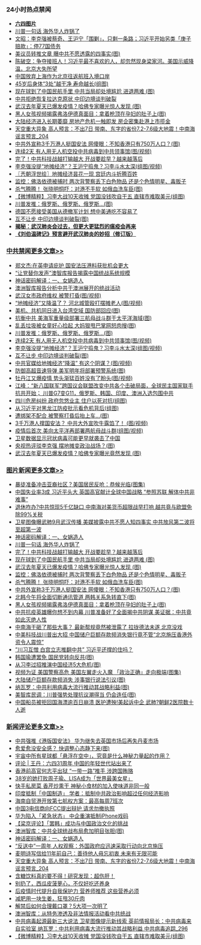 <div class="catlist">
<h3>24小时热点禁闻</h3>
<ul>
<li><b><a href="64photo" target="_blank">六四图片</a></b></li>
<li><a href="https://github.com/fqnews/bnews/blob/master/topimagenews/20200609/1342157.md">川普一句话 海外华人炸锅了</a></li>
<li><a href="https://github.com/fqnews/bnews/blob/master/cbnews/20200609/1341893.md">文昭：李克强被蔡奇、王沪宁「围剿」，只剩一条路；习近平开始另类「庚子赔款」：停77国债务 </a></li>
<li><a href="https://github.com/fqnews/bnews/blob/master/cbnews/20200609/1341877.md">美议员转推文章 曝中共不愿透露的四事实(图)</a></li>
<li><a href="https://github.com/fqnews/bnews/blob/master/cbnews/20200609/1341899.md">陈破空：争夺接班人！习近平最不喜欢的人，却忽然现身梁家河。美国示威降温，北京大失所望 </a></li>
<li><a href="https://github.com/fqnews/bnews/blob/master/ssgc/20200609/1341832.md">中国放弃上海作为北京往返航班入境口岸</a></li>
<li><a href="https://github.com/fqnews/bnews/blob/master/health/20200609/1341853.md">45岁后身体“3处”越干净 寿命越长(组图)</a></li>
<li><a href="https://github.com/fqnews/bnews/blob/master/topimagenews/20200609/1342144.md">现在球到了中国民航手里 中共当局却处境尴尬 进退两难 (图)</a></li>
<li><a href="https://github.com/fqnews/bnews/blob/master/cbnews/20200609/1341942.md">中共拒绝恢复拉达克原状 中印边境谈判破裂</a></li>
<li><a href="https://github.com/fqnews/bnews/blob/master/topimagenews/20200609/1342035.md">武汉去年夏天已爆发疫情？哈佛专家曝光惊人发现 (图)</a></li>
<li><a href="https://github.com/fqnews/bnews/blob/master/topimagenews/20200609/1341900.md">黑人女孩视频揭露弗洛伊德真面目：拿着枪顶在孕妇的肚子上(图)</a></li>
<li><a href="https://github.com/fqnews/bnews/blob/master/comments/20200609/1341904.md">大陆经济进入长期萎靡 房地产危机一触即发 房企密集赴港上市揽金</a></li>
<li><a href="https://github.com/fqnews/bnews/blob/master/comments/20200609/1342187.md">天空重大异象 高人预言：不出7日 带南、东字的省份7.2-7.6级大地震！中南海谣言预言_204</a></li>
<li><a href="https://github.com/fqnews/bnews/blob/master/topimagenews/20200609/1341941.md">中共外宣称3千万港人挺国安法 网傻眼：不知香港只有750万人口？(图)</a></li>
<li><a href="https://github.com/fqnews/bnews/blob/master/cbnews/20200609/1342120.md">连续2天 有人用无人机空投中共病毒到中共领事馆(图/视频)</a></li>
<li><a href="https://github.com/fqnews/bnews/blob/master/topimagenews/20200609/1342145.md">完了！中共科技战越打输越大 开战要趁早？越来越落后</a></li>
<li><a href="https://github.com/fqnews/bnews/blob/master/cbnews/20200609/1342117.md">李克强没提“地摊经济”？王沪宁捣鬼？习李斗水太深(组图/视频)</a></li>
<li><a href="https://github.com/fqnews/bnews/blob/master/ssgc/20200609/1341860.md">〖兲朝浮世绘〗地摊经济昙花一现 宫廷内斗折腾百姓</a></li>
<li><a href="https://github.com/fqnews/bnews/blob/master/topimagenews/20200609/1342006.md">监控：佛洛依德被捕时 两次背警察丢下白色物品 还是个色情明星、毒贩子</a></li>
<li><a href="https://github.com/fqnews/bnews/blob/master/topimagenews/20200609/1341955.md">杀气腾腾！ 张晓明恫吓：对港不手软 如俄血洗车臣(图)</a></li>
<li><a href="https://github.com/fqnews/bnews/blob/master/comments/20200609/1342149.md">【微博精粹】习李大战10天收摊 党国没钱吹自干五 直辖市难取美元(组图)</a></li>
<li><a href="https://github.com/fqnews/bnews/blob/master/cbnews/20200609/1342130.md">川普发推：俄罗斯、俄罗斯、俄罗斯…(图)</a></li>
<li><a href="https://github.com/fqnews/bnews/blob/master/comments/20200609/1341868.md">德国不愿接受美国从德撤军计划 想中美通吃不容易了</a></li>
<li><a href="https://github.com/fqnews/bnews/blob/master/cbnews/20200609/1342112.md">互不让步 中印边境谈判破裂(图)</a></li>
<li><b><a href="https://github.com/fqnews/bnews/blob/master/comments/20200211/1275071.md" target="_blank">揭秘：武汉肺炎会过去，但更大更猛烈的瘟疫会再来</a></b></li>
<li><b><a href="https://github.com/fqnews/bnews/blob/master/comments/20200207/1272816.md" target="_blank">《刘伯温碑记》预言避开武汉肺炎的妙招（修订版）</a></b></li>
</ul>
</div>

<div class="catlist">
<h3><a href="https://github.com/fqnews/bnews/blob/master/cbnews/" target="_blank">中共禁闻</a><span><a href="https://github.com/fqnews/bnews/blob/master/cbnews/" target="_blank" rel="nofollow">更多文章>></a></span></h3>
<ul>
<li><a href="https://github.com/fqnews/bnews/blob/master/cbnews/20200609/1342313.md" target="_blank">郑文杰:在英申请庇护 国安法压港料获批机会更大</a></li>
<li><a href="https://github.com/fqnews/bnews/blob/master/cbnews/20200609/1342289.md" target="_blank">“让党替你发声”澳智库报告揭露中国统战系统规模</a></li>
<li><a href="https://github.com/fqnews/bnews/blob/master/comments/20200609/1342224.md" target="_blank">神话密码解译：一、女娲造人</a></li>
<li><a href="https://github.com/fqnews/bnews/blob/master/cbnews/20200609/1342213.md" target="_blank">澳洲智库报告分析中共于澳洲展开的统战活动</a></li>
<li><a href="https://github.com/fqnews/bnews/blob/master/cbnews/20200609/1342184.md" target="_blank">武汉女市政府维权 被警打昏(图/视频)</a></li>
<li><a href="https://github.com/fqnews/bnews/blob/master/cbnews/20200609/1342182.md" target="_blank">“地摊经济”又降温了？ 河北城管殴打摆摊老人(图/视频)</a></li>
<li><a href="https://github.com/fqnews/bnews/blob/master/cbnews/20200609/1342170.md" target="_blank">美机、共机同日进入台湾空域 国防部回应(图)</a></li>
<li><a href="https://github.com/fqnews/bnews/blob/master/cbnews/20200609/1342169.md" target="_blank">抗衡中共 美海军重量级部署三航母战斗群于太平洋海域(图)</a></li>
<li><a href="https://github.com/fqnews/bnews/blob/master/cbnews/20200609/1342148.md" target="_blank">乱丢垃圾被女童好心捡起 大妈狠甩巴掌网怒肉搜(图)</a></li>
<li><a href="https://github.com/fqnews/bnews/blob/master/cbnews/20200609/1342130.md" target="_blank">川普发推：俄罗斯、俄罗斯、俄罗斯…(图)</a></li>
<li><a href="https://github.com/fqnews/bnews/blob/master/cbnews/20200609/1342120.md" target="_blank">连续2天 有人用无人机空投中共病毒到中共领事馆(图/视频)</a></li>
<li><a href="https://github.com/fqnews/bnews/blob/master/cbnews/20200609/1342117.md" target="_blank">李克强没提“地摊经济”？王沪宁捣鬼？习李斗水太深(组图/视频)</a></li>
<li><a href="https://github.com/fqnews/bnews/blob/master/cbnews/20200609/1342112.md" target="_blank">互不让步 中印边境谈判破裂(图)</a></li>
<li><a href="https://github.com/fqnews/bnews/blob/master/cbnews/20200609/1342111.md" target="_blank">中共官媒给地摊经济“降温” 有这个阴谋？(图/视频)</a></li>
<li><a href="https://github.com/fqnews/bnews/blob/master/cbnews/20200609/1342105.md" target="_blank">防御高超音速导弹 美军明年将部署预警系统(图)</a></li>
<li><a href="https://github.com/fqnews/bnews/blob/master/cbnews/20200609/1342093.md" target="_blank">牡丹江又爆疫情 势头渐猛百姓没有了盼头(图/视频)</a></li>
<li><a href="https://github.com/fqnews/bnews/blob/master/cbnews/20200609/1342092.md" target="_blank">江峰：“新八国联军”跨国议会联盟改变中共各个击破局面，全球民主国家联手抗共开始； 川普G7变G11，俄罗斯、韩国、印度、澳洲入选包围中共</a></li>
<li><a href="https://github.com/fqnews/bnews/blob/master/cbnews/20200609/1342083.md" target="_blank">四川危房纠纷 政府忽悠业主 住户以死对抗(组图)</a></li>
<li><a href="https://github.com/fqnews/bnews/blob/master/cbnews/20200609/1342077.md" target="_blank">从习近平对黑龙江防疫批示看危机背后(组图)</a></li>
<li><a href="https://github.com/fqnews/bnews/blob/master/cbnews/20200609/1342076.md" target="_blank">遭绑架不配合 被警察打昏后抬上车…(图)</a></li>
<li><a href="https://github.com/fqnews/bnews/blob/master/cbnews/20200609/1342068.md" target="_blank">3千万港人撑国安法？ 中共大外宣吹牛露馅了！ (图/视频)</a></li>
<li><a href="https://github.com/fqnews/bnews/blob/master/cbnews/20200609/1342043.md" target="_blank">疫情后首次 美向太平洋再部署两航母战斗群(组图/视频)</a></li>
<li><a href="https://github.com/fqnews/bnews/blob/master/cbnews/20200609/1342039.md" target="_blank">卫星数据显示冠状病毒可能更早就袭击了中国</a></li>
<li><a href="https://github.com/fqnews/bnews/blob/master/cbnews/20200609/1342036.md" target="_blank">央视热评驳李克强 摆地摊变政治战场？(图)</a></li>
<li><a href="https://github.com/fqnews/bnews/blob/master/cbnews/20200609/1342028.md" target="_blank">武汉去年夏天已爆发疫情？哈佛专家曝光竟然发现 (图)</a></li>

</ul>
</div>
<div class="catlist">
<h3><a href="https://github.com/fqnews/bnews/blob/master/topimagenews/" target="_blank">图片新闻</a><span><a href="https://github.com/fqnews/bnews/blob/master/topimagenews/" target="_blank" rel="nofollow">更多文章>></a></span></h3>
<ul>
<li><a href="https://github.com/fqnews/bnews/blob/master/topimagenews/20200609/1342294.md" target="_blank">暴徒准备冲击亚裔社区？美国居民反呛：恭候光临(图集)</a></li>
<li><a href="https://github.com/fqnews/bnews/blob/master/topimagenews/20200609/1342280.md" target="_blank">中国失业率3成 习近平头大 英国高官献计全球中国战略 &#8220;参照苏联 解体中共非难事&#8221;</a></li>
<li><a href="https://github.com/fqnews/bnews/blob/master/topimagenews/20200609/1342243.md" target="_blank">退休咋办?中共惊现5千亿缺口 中南海对美货币超限战早打响 越共竟与欧盟免除99%关税</a></li>
<li><a href="https://github.com/fqnews/bnews/blob/master/topimagenews/20200609/1342237.md" target="_blank">卫星图像曝武肺9月武汉传播 美媒披露中共不愿人知四事实 中共放风第二波将至超第一波</a></li>
<li><a href="https://github.com/fqnews/bnews/blob/master/comments/20200609/1342224.md" target="_blank">神话密码解译：一、女娲造人</a></li>
<li><a href="https://github.com/fqnews/bnews/blob/master/topimagenews/20200609/1342157.md" target="_blank">川普一句话 海外华人炸锅了</a></li>
<li><a href="https://github.com/fqnews/bnews/blob/master/topimagenews/20200609/1342145.md" target="_blank">完了！中共科技战越打输越大 开战要趁早？越来越落后</a></li>
<li><a href="https://github.com/fqnews/bnews/blob/master/topimagenews/20200609/1342144.md" target="_blank">现在球到了中国民航手里 中共当局却处境尴尬 进退两难 (图)</a></li>
<li><a href="https://github.com/fqnews/bnews/blob/master/topimagenews/20200609/1342035.md" target="_blank">武汉去年夏天已爆发疫情？哈佛专家曝光惊人发现 (图)</a></li>
<li><a href="https://github.com/fqnews/bnews/blob/master/topimagenews/20200609/1342006.md" target="_blank">监控：佛洛依德被捕时 两次背警察丢下白色物品 还是个色情明星、毒贩子</a></li>
<li><a href="https://github.com/fqnews/bnews/blob/master/topimagenews/20200609/1341955.md" target="_blank">杀气腾腾！ 张晓明恫吓：对港不手软 如俄血洗车臣(图)</a></li>
<li><a href="https://github.com/fqnews/bnews/blob/master/topimagenews/20200609/1341941.md" target="_blank">中共外宣称3千万港人挺国安法 网傻眼：不知香港只有750万人口？(图)</a></li>
<li><a href="https://github.com/fqnews/bnews/blob/master/topimagenews/20200609/1341940.md" target="_blank">北韩今午将全面切断通讯管道 两韩关系急转直下(图)</a></li>
<li><a href="https://github.com/fqnews/bnews/blob/master/topimagenews/20200609/1341900.md" target="_blank">黑人女孩视频揭露弗洛伊德真面目：拿着枪顶在孕妇的肚子上(图)</a></li>
<li><a href="https://github.com/fqnews/bnews/blob/master/topimagenews/20200608/1341750.md" target="_blank">中共抗疫英雄曝你想不到内幕 川普准备好了全面揭中共阴谋 美证据：中共竟如此灭绝人性</a></li>
<li><a href="https://github.com/fqnews/bnews/blob/master/topimagenews/20200608/1341718.md" target="_blank">中南海干砸了那些大事？ 最新帮规竟然被泄露了 拉拢德法未遂 北京没戏</a></li>
<li><a href="https://github.com/fqnews/bnews/blob/master/topimagenews/20200608/1341702.md" target="_blank">中美科技战川普出大招 中国储户巨额存款频消失银行竟不管“北京施压香港外资令人震惊”</a></li>
<li><a href="https://github.com/fqnews/bnews/blob/master/topimagenews/20200608/1341615.md" target="_blank">”川习互憎 白宫立志推翻中共” 习近平还撑的住吗？</a></li>
<li><a href="https://github.com/fqnews/bnews/blob/master/topimagenews/20200608/1341594.md" target="_blank">韩国瑜遭罢免 国民党转向反共(图)</a></li>
<li><a href="https://github.com/fqnews/bnews/blob/master/topimagenews/20200608/1341485.md" target="_blank">从习李过招推演中国经济5大危机(图)</a></li>
<li><a href="https://github.com/fqnews/bnews/blob/master/topimagenews/20200608/1341484.md" target="_blank">视频为证 美国警察高危 美国左翼走火入魔 「政治正确」走向极端(图集)</a></li>
<li><a href="https://github.com/fqnews/bnews/blob/master/topimagenews/20200608/1341483.md" target="_blank">大陆储户巨额存款频消失 涉事银行说法引议(图)</a></li>
<li><a href="https://github.com/fqnews/bnews/blob/master/topimagenews/20200608/1341452.md" target="_blank">纳瓦罗：中共利用病毒大流行推动其战略利益(图)</a></li>
<li><a href="https://github.com/fqnews/bnews/blob/master/topimagenews/20200608/1341320.md" target="_blank">美智库民调：川普强势处理抗议潮得当 仍会连任(图)</a></li>
<li><a href="https://github.com/fqnews/bnews/blob/master/topimagenews/20200607/1341284.md" target="_blank">中国船员被拒回国海漂逾百日崩溃 医护遭殃!美起诉中企 武肺?朝鲜2医院数十人逝</a></li>

</ul>
</div>
<div class="catlist">
<h3><a href="https://github.com/fqnews/bnews/blob/master/comments/" target="_blank">新闻评论</a><span><a href="https://github.com/fqnews/bnews/blob/master/comments/" target="_blank" rel="nofollow">更多文章>></a></span></h3>
<ul>
<li><a href="https://github.com/fqnews/bnews/blob/master/comments/20200610/1342330.md" target="_blank">中共强推《港版国安法》 华为继失去英国市场后再失丹麦市场</a></li>
<li><a href="https://github.com/fqnews/bnews/blob/master/comments/20200609/1342324.md" target="_blank">愈爱愈没安全感？ 快调整心态静下来(图)</a></li>
<li><a href="https://github.com/fqnews/bnews/blob/master/comments/20200609/1342323.md" target="_blank">宇宙中所有星球都「悬浮在空中」，究竟是什么神秘力量起的作用？</a></li>
<li><a href="https://github.com/fqnews/bnews/blob/master/comments/20200609/1342321.md" target="_blank">评论 | 王丹：六四31周年 中国的年轻世代站出来了</a></li>
<li><a href="https://github.com/fqnews/bnews/blob/master/comments/20200609/1342316.md" target="_blank">香港前高官何志平出狱 “一带一路”推手 涉跨国贿赂</a></li>
<li><a href="https://github.com/fqnews/bnews/blob/master/comments/20200609/1342297.md" target="_blank">38岁的她打败周子瑜、LISA成为「世界最美女星」</a></li>
<li><a href="https://github.com/fqnews/bnews/blob/master/comments/20200609/1342285.md" target="_blank">快手私房菜 香芹炒熏干 神秘小食材的加入使味道非同一般</a></li>
<li><a href="https://github.com/fqnews/bnews/blob/master/comments/20200609/1342257.md" target="_blank">印度抵制「中国制造」 学者：抵制中共政治影响超过任何经济影响</a></li>
<li><a href="https://github.com/fqnews/bnews/blob/master/comments/20200609/1342255.md" target="_blank">海南自贸港开放第七航权方案：最高每周7班次</a></li>
<li><a href="https://github.com/fqnews/bnews/blob/master/comments/20200609/1342254.md" target="_blank">中国3电信商向FCC提出辩护 请求勿撤执照</a></li>
<li><a href="https://github.com/fqnews/bnews/blob/master/comments/20200609/1342235.md" target="_blank">华为陷入「紧急状态」 中企重演抵制iPhone戏码</a></li>
<li><a href="https://github.com/fqnews/bnews/blob/master/comments/20200609/1342232.md" target="_blank">【梁京评论】「罢韩」成功与中国政治文化的挑战</a></li>
<li><a href="https://github.com/fqnews/bnews/blob/master/comments/20200609/1342226.md" target="_blank">澳洲智库：中共全球统战布局愈加明目张胆(图)</a></li>
<li><a href="https://github.com/fqnews/bnews/blob/master/comments/20200609/1342224.md" target="_blank">神话密码解译：一、女娲造人</a></li>
<li><a href="https://github.com/fqnews/bnews/blob/master/comments/20200609/1342193.md" target="_blank">“反送中”一周年 人权观察：外国政府应迅速采取行动向北京施压</a></li>
<li><a href="https://github.com/fqnews/bnews/blob/master/comments/20200609/1342192.md" target="_blank">麦明诗写信给11年前自己：善待他人毋忘初衷 未来有无限可能</a></li>
<li><a href="https://github.com/fqnews/bnews/blob/master/comments/20200609/1342187.md" target="_blank">天空重大异象 高人预言：不出7日 带南、东字的省份7.2-7.6级大地震！中南海谣言预言_204</a></li>
<li><a href="https://github.com/fqnews/bnews/blob/master/comments/20200609/1342175.md" target="_blank">含糖饮料真的要不得！研究发现：超伤肝！</a></li>
<li><a href="https://github.com/fqnews/bnews/blob/master/comments/20200609/1342174.md" target="_blank">别扔了，西瓜皮菠萝心，不仅好吃还养身</a></li>
<li><a href="https://github.com/fqnews/bnews/blob/master/comments/20200609/1342173.md" target="_blank">后疫情时代提升自我保护力  营养师推荐 这些营养必须</a></li>
<li><a href="https://github.com/fqnews/bnews/blob/master/comments/20200609/1342172.md" target="_blank">减肥用一块生姜，狂甩30斤肉</a></li>
<li><a href="https://github.com/fqnews/bnews/blob/master/comments/20200609/1342171.md" target="_blank">解禁后如何合理戴口罩？5大项一次明了</a></li>
<li><a href="https://github.com/fqnews/bnews/blob/master/comments/20200609/1342166.md" target="_blank">澳洲智库：从特务渗透及非法情报活动看中共统战</a></li>
<li><a href="https://github.com/fqnews/bnews/blob/master/comments/20200609/1342151.md" target="_blank">中共病毒起源最新三大说法 卫星图像提示新线索 英前情报局长：中共病毒来自实验室 纳瓦罗：中共利用病毒大流行推动其战略利益 中共病毒追踪_296</a></li>
<li><a href="https://github.com/fqnews/bnews/blob/master/comments/20200609/1342149.md" target="_blank">【微博精粹】习李大战10天收摊 党国没钱吹自干五 直辖市难取美元(组图)</a></li>

</ul>
</div>
